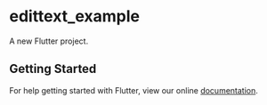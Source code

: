 # edittext_example

A new Flutter project.

## Getting Started

For help getting started with Flutter, view our online
[documentation](https://flutter.io/).
